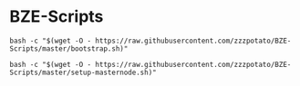 # BZE-Scripts

`bash -c "$(wget -O - https://raw.githubusercontent.com/zzzpotato/BZE-Scripts/master/bootstrap.sh)"`

`bash -c "$(wget -O - https://raw.githubusercontent.com/zzzpotato/BZE-Scripts/master/setup-masternode.sh)"`
